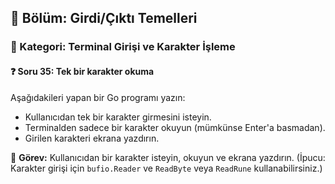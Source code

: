 ## 📘 Bölüm: Girdi/Çıktı Temelleri  
### 🔹 Kategori: Terminal Girişi ve Karakter İşleme  
#### ❓ Soru 35: Tek bir karakter okuma

Aşağıdakileri yapan bir Go programı yazın:

- Kullanıcıdan tek bir karakter girmesini isteyin.
- Terminalden sadece bir karakter okuyun (mümkünse Enter'a basmadan).
- Girilen karakteri ekrana yazdırın.

🔧 **Görev:** Kullanıcıdan bir karakter isteyin, okuyun ve ekrana yazdırın. (İpucu: Karakter girişi için `bufio.Reader` ve `ReadByte` veya `ReadRune` kullanabilirsiniz.)
